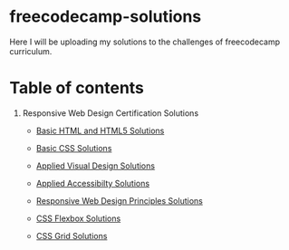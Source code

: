 # freecodecamp-solutions

Here I will be uploading my solutions to the challenges of freecodecamp curriculum.

# Table of contents

1. Responsive Web Design Certification Solutions

   - [Basic HTML and HTML5 Solutions](1.Responsive-Web-Design-Certification/1.Basic-HTML-and-HTML5)

   - [Basic CSS Solutions](1.Responsive-Web-Design-Certification/2.Basic-CSS)

   - [Applied Visual Design Solutions](1.Responsive-Web-Design-Certification/3.Applied-Visual-Design)

   - [Applied Accessibilty Solutions](1.Responsive-Web-Design-Certification/4.Applied-Accessibility)

   - [Responsive Web Design Principles Solutions](1.Responsive-Web-Design-Certification/5.Responsive-Web-Design-Principles)

   - [CSS Flexbox Solutions](1.Responsive-Web-Design-Certification/6.CSS-Flexbox)

   - [CSS Grid Solutions](1.Responsive-Web-Design-Certification/7.CSS-Grid)
